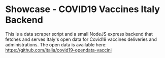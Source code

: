 # Showcase - COVID19 Vaccines Italy Backend

This is a data scraper script and a small NodeJS express backend that fetches and serves Italy's open data for Covid19 vaccines deliveries and administrations.
The open data is available here: https://github.com/italia/covid19-opendata-vaccini

